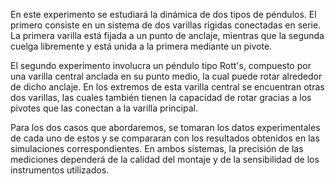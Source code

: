 
En este experimento se estudiará la dinámica de dos tipos de péndulos. El primero consiste en un sistema de dos varillas rígidas conectadas en serie. La primera varilla está fijada a un punto de anclaje, mientras que la segunda cuelga libremente y está unida a la primera mediante un pivote.

El segundo experimento involucra un péndulo tipo Rott's, compuesto por una varilla central anclada en su punto medio, la cual puede rotar alrededor de dicho anclaje. En los extremos de esta varilla central se encuentran otras dos varillas, las cuales también tienen la capacidad de rotar gracias a los pivotes que las conectan a la varilla principal.

Para los dos casos que abordaremos, se tomaran los datos experimentales de cada uno de estos y se compararan con los resultados obtenidos en las simulaciones correspondientes. En ambos sistemas, la precisión de las mediciones dependerá de la calidad del montaje y de la sensibilidad de los instrumentos utilizados.
